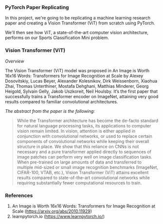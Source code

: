 
### PyTorch Paper Replicating

In this project, we're going to be replicating a machine learning research paper and creating a Vision Transformer (ViT) from scratch using PyTorch.

We'll then see how ViT, a state-of-the-art computer vision architecture, performs on our Sports Classification Mini problem.

### Vision Transformer (ViT)
*Overview*   

The Vision Transformer (ViT) model was proposed in An Image is Worth 16x16 Words: Transformers for Image Recognition at Scale by Alexey Dosovitskiy, Lucas Beyer, Alexander Kolesnikov, Dirk Weissenborn, Xiaohua Zhai, Thomas Unterthiner, Mostafa Dehghani, Matthias Minderer, Georg Heigold, Sylvain Gelly, Jakob Uszkoreit, Neil Houlsby. It’s the first paper that successfully trains a Transformer encoder on ImageNet, attaining very good results compared to familiar convolutional architectures.

*The abstract from the paper is the following:*

>While the Transformer architecture has become the de-facto standard for natural language processing tasks, its applications to computer vision remain limited. In vision, attention is either applied in conjunction with convolutional networks, or used to replace certain components of convolutional networks while keeping their overall structure in place. We show that this reliance on CNNs is not necessary and a pure transformer applied directly to sequences of image patches can perform very well on image classification tasks. When pre-trained on large amounts of data and transferred to multiple mid-sized or small image recognition benchmarks (ImageNet, CIFAR-100, VTAB, etc.), Vision Transformer (ViT) attains excellent results compared to state-of-the-art convolutional networks while requiring substantially fewer computational resources to train.

### References

1. An Image is Worth 16x16 Words: Transformers for Image Recognition at Scale (https://arxiv.org/abs/2010.11929) 
2. learnpytorch.io (https://www.learnpytorch.io/)
